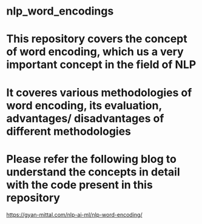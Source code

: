 # nlp_word_encodings
# This repository covers the concept of word encoding, which us a very important concept in the field of NLP
# It coveres various methodologies of word encoding, its evaluation, advantages/ disadvantages of different methodologies
# Please refer the following blog to understand the concepts in detail with the code present in this repository
https://gyan-mittal.com/nlp-ai-ml/nlp-word-encoding/
